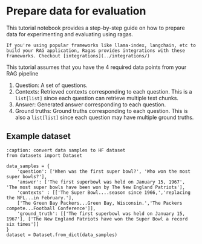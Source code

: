 # Prepare data for evaluation

This tutorial notebook provides a step-by-step guide on how to prepare data for experimenting and evaluating using ragas. 

```{note}
If you're using popular frameworks like llama-index, langchain, etc to build your RAG application, Ragas provides integrations with these frameworks. Checkout [integrations](../integrations/)
```

This tutorial assumes that you have the 4 required data points from your RAG pipeline
1. Question: A set of questions. 
2. Contexts: Retrieved contexts corresponding to each question. This is a `list[list]` since each question can retrieve multiple text chunks.
3. Answer: Generated answer corresponding to each question.
4. Ground truths: Ground truths corresponding to each question. This is also a `list[list]` since each question may have multiple ground truths. 


## Example dataset

```{code-block} python
:caption: convert data samples to HF dataset
from datasets import Dataset 

data_samples = {
    'question': ['When was the first super bowl?', 'Who won the most super bowls?'],
    'answer': ['The first superbowl was held on January 15, 1967', 'The most super bowls have been won by The New England Patriots'],
    'contexts' : [['The Super Bowl....season since 1966,','replacing the NFL...in February.'], 
    ['The Green Bay Packers...Green Bay, Wisconsin.','The Packers compete...Football Conference']],
    'ground_truth': [['The first superbowl was held on January 15, 1967'], ['The New England Patriots have won the Super Bowl a record six times']]
}
dataset = Dataset.from_dict(data_samples)
```